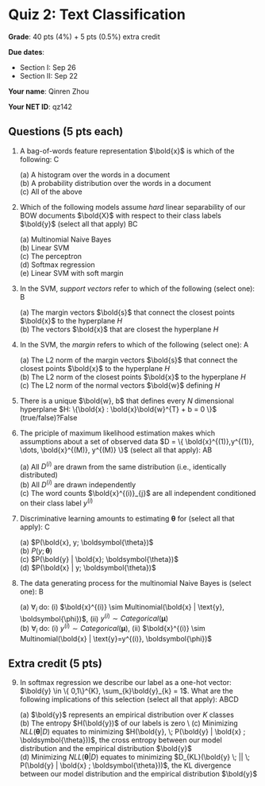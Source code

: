 # Quiz 2: Text Classification

**Grade**: 40 pts (4%) + 5 pts (0.5%) extra credit

**Due dates**:

 - Section I: Sep 26
 - Section II: Sep 22

**Your name**: Qinren Zhou

**Your NET ID**: qz142


##  Questions (5 pts each)

1. A bag-of-words feature representation $\bold{x}$ is which of the following:  C

    (a) A histogram over the words in a document \
    (b) A probability distribution over the words in a document \
    (c) All of the above

2. Which of the following models assume *hard* linear separability of our BOW documents $\bold{X}$ with respect to their class labels $\bold{y}$ (select all that apply)  BC

    (a) Multinomial Naive Bayes \
    (b) Linear SVM \
    (c) The perceptron \
    (d) Softmax regression \
    (e) Linear SVM with soft margin

3. In the SVM, *support vectors* refer to which of the following (select one): B

    (a) The margin vectors $\bold{s}$ that connect the closest points $\bold{x}$ to the hyperplane $H$ \
    (b) The vectors $\bold{x}$ that are closest the hyperplane $H$

4. In the SVM, the *margin* refers to which of the following (select one): A

    (a) The L2 norm of the margin vectors $\bold{s}$ that connect the closest points $\bold{x}$ to the hyperplane $H$ \
    (b) The L2 norm of the closest points $\bold{x}$ to the hyperplane $H$ \
    (c) The L2 norm of the normal vectors $\bold{w}$ defining $H$

5. There is a unique $\bold{w}, b$ that defines every $N$ dimensional hyperplane $H: \{\bold{x} : \bold{x}\bold{w}^{T} + b = 0 \}$ (true/false)?False

6. The priciple of maximum likelihood estimation makes which assumptions about a set of observed data $D = \{ \bold{x}^{(1)},y^{(1)}, \dots, \bold{x}^{(M)}, y^{(M)} \}$ (select all that apply): AB

    (a) All $D^{(i)}$ are drawn from the same distribution (i.e., identically distributed) \
    (b) All $D^{(i)}$ are drawn independently \
    (c) The word counts $\bold{x}^{(i)}_{j}$ are all independent conditioned on their class label $y^{(i)}$

7. Discriminative learning amounts to estimating $\boldsymbol{\theta}$ for (select all that apply): C

    (a) $P(\bold{x}, y; \boldsymbol{\theta})$ \
    (b) $P(y; \boldsymbol{\theta})$ \
    (c) $P(\bold{y} | \bold{x}; \boldsymbol{\theta})$ \
    (d) $P(\bold{x} | y; \boldsymbol{\theta})$

8. The data generating process for the multinomial Naive Bayes is (select one): B

    (a) $\forall_{i} \; \text{do}:$ (i) $\bold{x}^{(i)} \sim Multinomial(\bold{x} | \text{y}, \boldsymbol{\phi})$, (ii) $y^{(i)} \sim Categorical(\boldsymbol{\mu})$ \
    (b) $\forall_{i} \; \text{do}:$ (i) $y^{(i)} \sim Categorical(\boldsymbol{\mu})$, (ii) $\bold{x}^{(i)} \sim Multinomial(\bold{x} | \text{y}=y^{(i)}, \boldsymbol{\phi})$

##  Extra credit (5 pts)

9. In softmax regression we describe our label as a one-hot vector: $\bold{y} \in \{ 0,1\}^{K}, \sum_{k}\bold{y}_{k} = 1$. What are the following implications of this selection (select all that apply): ABCD

    (a) $\bold{y}$ represents an empirical distribution over $K$ classes \
    (b) The entropy $H(\bold{y})$ of our labels is zero \ 
    (c) Minimizing $NLL(\boldsymbol{\theta} | D)$ equates to minimizing $H(\bold{y}, \; P(\bold{y} | \bold{x} ; \boldsymbol{\theta}))$, the cross entropy between our model distribution and the empirical distribution $\bold{y}$ \
    (d) Minimizing $NLL(\boldsymbol{\theta} | D)$ equates to minimizing $D_{KL}(\bold{y} \; || \; P(\bold{y} | \bold{x} ; \boldsymbol{\theta}))$, the KL divergence between our model distribution and the empirical distribution $\bold{y}$


